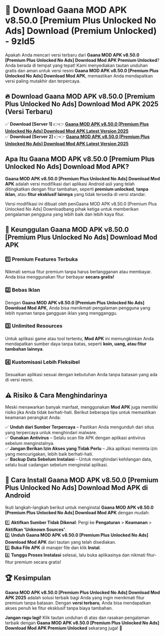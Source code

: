 # 🎯 Download Gaana MOD APK v8.50.0 [Premium Plus Unlocked No Ads] Download (Premium Unlocked) -  9zld5

Apakah Anda mencari versi terbaru dari **Gaana MOD APK v8.50.0 [Premium Plus Unlocked No Ads] Download Mod APK Premium Unlocked**? Anda berada di tempat yang tepat! Kami menyediakan tautan unduhan gratis dan aman untuk versi resmi **Gaana MOD APK v8.50.0 [Premium Plus Unlocked No Ads] Download Mod APK**, memastikan Anda mendapatkan versi paling mutakhir dan terpercaya.

## 🔥 Download Gaana MOD APK v8.50.0 [Premium Plus Unlocked No Ads] Download Mod APK 2025 (Versi Terbaru)

✅ **Download [Server 1]** 👉👉 [**Gaana MOD APK v8.50.0 [Premium Plus Unlocked No Ads] Download Mod APK Latest Version 2025**](https://momento.my/?title=Gaana_MOD_APK_v8.50.0_[Premium_Plus_Unlocked_No_Ads]_Download)  
✅ **Download [Server 2]** 👉👉 [**Gaana MOD APK v8.50.0 [Premium Plus Unlocked No Ads] Download Mod APK Latest Version 2025**](https://momento.my/?title=Gaana_MOD_APK_v8.50.0_[Premium_Plus_Unlocked_No_Ads]_Download)  

## Apa Itu Gaana MOD APK v8.50.0 [Premium Plus Unlocked No Ads] Download Mod APK?

**Gaana MOD APK v8.50.0 [Premium Plus Unlocked No Ads] Download Mod APK** adalah versi modifikasi dari aplikasi Android asli yang telah ditingkatkan dengan fitur tambahan, seperti **premium unlocked**, **tanpa iklan**, atau **fitur eksklusif lainnya** yang tidak tersedia di versi standar.

Versi modifikasi ini dibuat oleh penGaana MOD APK v8.50.0 [Premium Plus Unlocked No Ads] Downloadbang pihak ketiga untuk memberikan pengalaman pengguna yang lebih baik dan lebih kaya fitur.

## 🎯 Keunggulan Gaana MOD APK v8.50.0 [Premium Plus Unlocked No Ads] Download Mod APK

### 1️⃣ Premium Features Terbuka
Nikmati semua fitur premium tanpa harus berlangganan atau membayar. Anda bisa menggunakan fitur berbayar **secara gratis!**

### 2️⃣ Bebas Iklan
Dengan **Gaana MOD APK v8.50.0 [Premium Plus Unlocked No Ads] Download Mod APK**, Anda bisa menikmati pengalaman pengguna yang lebih nyaman tanpa gangguan iklan yang mengganggu.

### 3️⃣ Unlimited Resources
Untuk aplikasi game atau tool tertentu, **Mod APK** ini memungkinkan Anda mendapatkan sumber daya tanpa batas, seperti **koin, uang, atau fitur tambahan lainnya**.

### 4️⃣ Kustomisasi Lebih Fleksibel
Sesuaikan aplikasi sesuai dengan kebutuhan Anda tanpa batasan yang ada di versi resmi.

## ⚠️ Risiko & Cara Menghindarinya

Meski menawarkan banyak manfaat, menggunakan **Mod APK** juga memiliki risiko jika Anda tidak berhati-hati. Berikut beberapa tips untuk memastikan keamanan perangkat Anda:

✅ **Unduh dari Sumber Terpercaya** – Pastikan Anda mengunduh dari situs yang terpercaya untuk menghindari malware.  
✅ **Gunakan Antivirus** – Selalu scan file APK dengan aplikasi antivirus sebelum menginstalnya.  
✅ **Jangan Berikan Izin Akses yang Tidak Perlu** – Jika aplikasi meminta izin yang mencurigakan, lebih baik berhati-hati.  
✅ **Backup Data Sebelum Instalasi** – Untuk menghindari kehilangan data, selalu buat cadangan sebelum menginstal aplikasi.

## 📌 Cara Install Gaana MOD APK v8.50.0 [Premium Plus Unlocked No Ads] Download Mod APK di Android

Ikuti langkah-langkah berikut untuk menginstal **Gaana MOD APK v8.50.0 [Premium Plus Unlocked No Ads] Download Mod APK** dengan mudah:

1️⃣ **Aktifkan Sumber Tidak Dikenal**: Pergi ke **Pengaturan** > **Keamanan** > **Aktifkan 'Unknown Sources'**.  
2️⃣ **Unduh Gaana MOD APK v8.50.0 [Premium Plus Unlocked No Ads] Download Mod APK** dari tautan yang telah disediakan.  
3️⃣ **Buka File APK** di manajer file dan klik **Instal**.  
4️⃣ **Tunggu Proses Instalasi** selesai, lalu buka aplikasinya dan nikmati fitur-fitur premium secara gratis!

## 🏆 Kesimpulan

**Gaana MOD APK v8.50.0 [Premium Plus Unlocked No Ads] Download Mod APK 2025** adalah solusi terbaik bagi Anda yang ingin menikmati fitur premium tanpa batasan. Dengan **versi terbaru**, Anda bisa mendapatkan akses penuh ke fitur eksklusif tanpa biaya tambahan.

**Jangan ragu lagi!** Klik tautan unduhan di atas dan rasakan pengalaman terbaik dengan **Gaana MOD APK v8.50.0 [Premium Plus Unlocked No Ads] Download Mod APK Premium Unlocked** sekarang juga! 🚀
